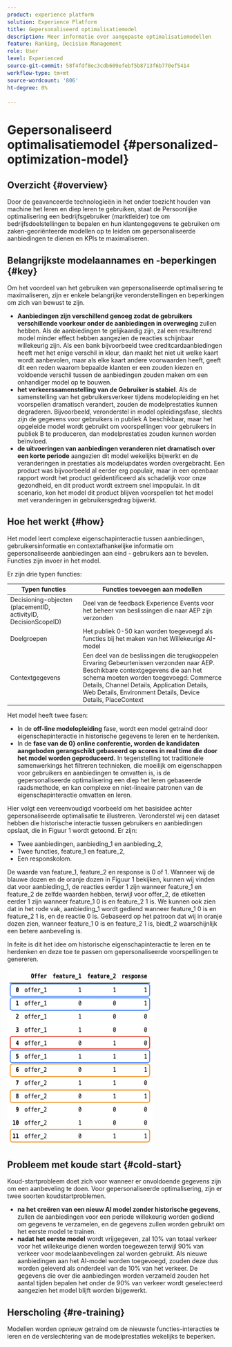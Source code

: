 ```yaml
---
product: experience platform
solution: Experience Platform
title: Gepersonaliseerd optimalisatiemodel
description: Meer informatie over aangepaste optimalisatiemodellen
feature: Ranking, Decision Management
role: User
level: Experienced
source-git-commit: 58f4fdf8ec3cdb609efebf5b8713f6b770ef5414
workflow-type: tm+mt
source-wordcount: '806'
ht-degree: 0%

---
```


# Gepersonaliseerd optimalisatiemodel {#personalized-optimization-model}

## Overzicht {#overview}

Door de geavanceerde technologieën in het onder toezicht houden van machine het leren en diep leren te gebruiken, staat de Persoonlijke optimalisering een bedrijfsgebruiker (marktleider) toe om bedrijfsdoelstellingen te bepalen en hun klantengegevens te gebruiken om zaken-georiënteerde modellen op te leiden om gepersonaliseerde aanbiedingen te dienen en KPIs te maximaliseren.

<!--![](../../rn/assets/do-not-localize/ai-ranking.gif)-->

## Belangrijkste modelaannames en -beperkingen {#key}

Om het voordeel van het gebruiken van gepersonaliseerde optimalisering te maximaliseren, zijn er enkele belangrijke veronderstellingen en beperkingen om zich van bewust te zijn.

* **Aanbiedingen zijn verschillend genoeg zodat de gebruikers verschillende voorkeur onder de aanbiedingen in overweging** zullen hebben. Als de aanbiedingen te gelijkaardig zijn, zal een resulterend model minder effect hebben aangezien de reacties schijnbaar willekeurig zijn.
Als een bank bijvoorbeeld twee creditcardaanbiedingen heeft met het enige verschil in kleur, dan maakt het niet uit welke kaart wordt aanbevolen, maar als elke kaart andere voorwaarden heeft, geeft dit een reden waarom bepaalde klanten er een zouden kiezen en voldoende verschil tussen de aanbiedingen zouden maken om een onhandiger model op te bouwen.
* **het verkeerssamenstelling van de Gebruiker is stabiel**. Als de samenstelling van het gebruikersverkeer tijdens modelopleiding en het voorspellen dramatisch verandert, zouden de modelprestaties kunnen degraderen. Bijvoorbeeld, veronderstel in model opleidingsfase, slechts zijn de gegevens voor gebruikers in publiek A beschikbaar, maar het opgeleide model wordt gebruikt om voorspellingen voor gebruikers in publiek B te produceren, dan modelprestaties zouden kunnen worden beïnvloed.
* **de uitvoeringen van aanbiedingen veranderen niet dramatisch over een korte periode** aangezien dit model wekelijks bijwerkt en de veranderingen in prestaties als modelupdates worden overgebracht. Een product was bijvoorbeeld al eerder erg populair, maar in een openbaar rapport wordt het product geïdentificeerd als schadelijk voor onze gezondheid, en dit product wordt extreem snel impopulair. In dit scenario, kon het model dit product blijven voorspellen tot het model met veranderingen in gebruikersgedrag bijwerkt.

## Hoe het werkt {#how}

Het model leert complexe eigenschapinteractie tussen aanbiedingen, gebruikersinformatie en contextafhankelijke informatie om gepersonaliseerde aanbiedingen aan eind - gebruikers aan te bevelen. Functies zijn invoer in het model.

Er zijn drie typen functies:

| Typen functies | Functies toevoegen aan modellen |
|--------------|----------------------------|
| Decisioning-objecten (placementID, activityID, DecisionScopeID) | Deel van de feedback Experience Events voor het beheer van beslissingen die naar AEP zijn verzonden |
| Doelgroepen | Het publiek 0-50 kan worden toegevoegd als functies bij het maken van het Willekeurige AI-model |
| Contextgegevens | Een deel van de beslissingen die terugkoppelen Ervaring Gebeurtenissen verzonden naar AEP. Beschikbare contextgegevens die aan het schema moeten worden toegevoegd: Commerce Details, Channel Details, Application Details, Web Details, Environment Details, Device Details, PlaceContext |

Het model heeft twee fasen:

* In de **off-line modelopleiding** fase, wordt een model getraind door eigenschapinteractie in historische gegevens te leren en te herdenken.
* In de **fase van de 0} online conferentie, worden de kandidaten aangeboden gerangschikt gebaseerd op scores in real time die door het model worden geproduceerd.** In tegenstelling tot traditionele samenwerkings het filtreren technieken, die moeilijk om eigenschappen voor gebruikers en aanbiedingen te omvatten is, is de gepersonaliseerde optimalisering een diep het leren gebaseerde raadsmethode, en kan complexe en niet-lineaire patronen van de eigenschapinteractie omvatten en leren.

Hier volgt een vereenvoudigd voorbeeld om het basisidee achter gepersonaliseerde optimalisatie te illustreren. Veronderstel wij een dataset hebben die historische interactie tussen gebruikers en aanbiedingen opslaat, die in Figuur 1 wordt getoond. Er zijn:

* Twee aanbiedingen, aanbieding_1 en aanbieding_2,
* Twee functies, feature_1 en feature_2,
* Een responskolom.

De waarde van feature_1, feature_2 en response is 0 of 1. Wanneer wij de blauwe dozen en de oranje dozen in Figuur 1 bekijken, kunnen wij vinden dat voor aanbieding_1, de reacties eerder 1 zijn wanneer feature_1 en feature_2 de zelfde waarden hebben, terwijl voor offer_2, de etiketten eerder 1 zijn wanneer feature_1 0 is en feature_2 1 is. We kunnen ook zien dat in het rode vak, aanbieding_1 wordt gediend wanneer feature_1 0 is en feature_2 1 is, en de reactie 0 is. Gebaseerd op het patroon dat wij in oranje dozen zien, wanneer feature_1 0 is en feature_2 1 is, biedt_2 waarschijnlijk een betere aanbeveling is.

In feite is dit het idee om historische eigenschapinteractie te leren en te herdenken en deze toe te passen om gepersonaliseerde voorspellingen te genereren.

![](../assets/perso-ranking-schema.png)

## Probleem met koude start {#cold-start}

Koud-startprobleem doet zich voor wanneer er onvoldoende gegevens zijn om een aanbeveling te doen. Voor gepersonaliseerde optimalisering, zijn er twee soorten koudstartproblemen.

* **na het creëren van een nieuw AI model zonder historische gegevens**, zullen de aanbiedingen voor een periode willekeurig worden gediend om gegevens te verzamelen, en de gegevens zullen worden gebruikt om het eerste model te trainen.
* **nadat het eerste model** wordt vrijgegeven, zal 10% van totaal verkeer voor het willekeurige dienen worden toegewezen terwijl 90% van verkeer voor modelaanbevelingen zal worden gebruikt. Als nieuwe aanbiedingen aan het AI-model worden toegevoegd, zouden deze dus worden geleverd als onderdeel van de 10% van het verkeer. De gegevens die over die aanbiedingen worden verzameld zouden het aantal tijden bepalen het onder de 90% van verkeer wordt geselecteerd aangezien het model blijft worden bijgewerkt.

## Herscholing {#re-training}

Modellen worden opnieuw getraind om de nieuwste functies-interacties te leren en de verslechtering van de modelprestaties wekelijks te beperken.
